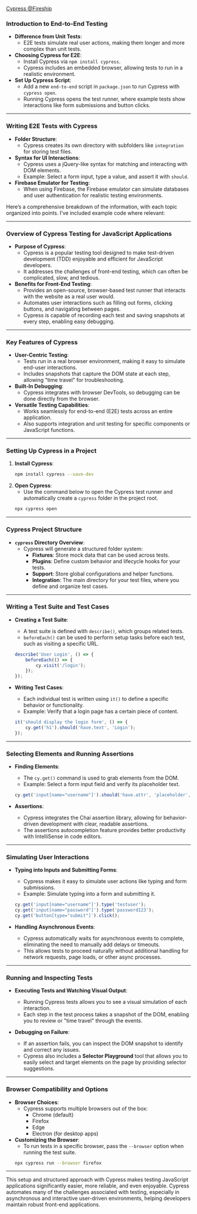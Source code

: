 

[Cypress @Fireship](https://www.youtube.com/watch?v=BQqzfHQkREo)

### Introduction to End-to-End Testing
- **Difference from Unit Tests**:
  - E2E tests simulate real user actions, making them longer and more complex than unit tests.
- **Choosing Cypress for E2E**:
  - Install Cypress via `npm install cypress`.
  - Cypress includes an embedded browser, allowing tests to run in a realistic environment.
- **Set Up Cypress Script**:
  - Add a new `end-to-end` script in `package.json` to run Cypress with `cypress open`.
  - Running Cypress opens the test runner, where example tests show interactions like form submissions and button clicks.

---

### Writing E2E Tests with Cypress
- **Folder Structure**:
  - Cypress creates its own directory with subfolders like `integration` for storing test files.
- **Syntax for UI Interactions**:
  - Cypress uses a jQuery-like syntax for matching and interacting with DOM elements.
  - Example: Select a form input, type a value, and assert it with `should`.
- **Firebase Emulator for Testing**:
  - When using Firebase, the Firebase emulator can simulate databases and user authentication for realistic testing environments.





Here’s a comprehensive breakdown of the information, with each topic organized into points. I’ve included example code where relevant:

---

### Overview of Cypress Testing for JavaScript Applications
- **Purpose of Cypress**:
  - Cypress is a popular testing tool designed to make test-driven development (TDD) enjoyable and efficient for JavaScript developers.
  - It addresses the challenges of front-end testing, which can often be complicated, slow, and tedious.
- **Benefits for Front-End Testing**:
  - Provides an open-source, browser-based test runner that interacts with the website as a real user would.
  - Automates user interactions such as filling out forms, clicking buttons, and navigating between pages.
  - Cypress is capable of recording each test and saving snapshots at every step, enabling easy debugging.

---

### Key Features of Cypress
- **User-Centric Testing**:
  - Tests run in a real browser environment, making it easy to simulate end-user interactions.
  - Includes snapshots that capture the DOM state at each step, allowing "time travel" for troubleshooting.
- **Built-In Debugging**:
  - Cypress integrates with browser DevTools, so debugging can be done directly from the browser.
- **Versatile Testing Capabilities**:
  - Works seamlessly for end-to-end (E2E) tests across an entire application.
  - Also supports integration and unit testing for specific components or JavaScript functions.

---

### Setting Up Cypress in a Project
1. **Install Cypress**:
   ```bash
   npm install cypress --save-dev
   ```
2. **Open Cypress**:
   - Use the command below to open the Cypress test runner and automatically create a `cypress` folder in the project root.
   ```bash
   npx cypress open
   ```

---

### Cypress Project Structure
- **`cypress` Directory Overview**:
  - Cypress will generate a structured folder system:
    - **Fixtures**: Store mock data that can be used across tests.
    - **Plugins**: Define custom behavior and lifecycle hooks for your tests.
    - **Support**: Store global configurations and helper functions.
    - **Integration**: The main directory for your test files, where you define and organize test cases.

---

### Writing a Test Suite and Test Cases
- **Creating a Test Suite**:
  - A test suite is defined with `describe()`, which groups related tests.
  - `beforeEach()` can be used to perform setup tasks before each test, such as visiting a specific URL.
  ```javascript
  describe('User Login', () => {
      beforeEach(() => {
          cy.visit('/login');
      });
  });
  ```

- **Writing Test Cases**:
  - Each individual test is written using `it()` to define a specific behavior or functionality.
  - Example: Verify that a login page has a certain piece of content.
  ```javascript
  it('should display the login form', () => {
      cy.get('h1').should('have.text', 'Login');
  });
  ```

---

### Selecting Elements and Running Assertions
- **Finding Elements**:
  - The `cy.get()` command is used to grab elements from the DOM.
  - Example: Select a form input field and verify its placeholder text.
  ```javascript
  cy.get('input[name="username"]').should('have.attr', 'placeholder', 'Enter your username');
  ```

- **Assertions**:
  - Cypress integrates the Chai assertion library, allowing for behavior-driven development with clear, readable assertions.
  - The assertions autocompletion feature provides better productivity with IntelliSense in code editors.

---

### Simulating User Interactions
- **Typing into Inputs and Submitting Forms**:
  - Cypress makes it easy to simulate user actions like typing and form submissions.
  - Example: Simulate typing into a form and submitting it.
  ```javascript
  cy.get('input[name="username"]').type('testuser');
  cy.get('input[name="password"]').type('password123');
  cy.get('button[type="submit"]').click();
  ```

- **Handling Asynchronous Events**:
  - Cypress automatically waits for asynchronous events to complete, eliminating the need to manually add delays or timeouts.
  - This allows tests to proceed naturally without additional handling for network requests, page loads, or other async processes.

---

### Running and Inspecting Tests
- **Executing Tests and Watching Visual Output**:
  - Running Cypress tests allows you to see a visual simulation of each interaction.
  - Each step in the test process takes a snapshot of the DOM, enabling you to review or "time travel" through the events.
  
- **Debugging on Failure**:
  - If an assertion fails, you can inspect the DOM snapshot to identify and correct any issues.
  - Cypress also includes a **Selector Playground** tool that allows you to easily select and target elements on the page by providing selector suggestions.

---

### Browser Compatibility and Options
- **Browser Choices**:
  - Cypress supports multiple browsers out of the box:
    - Chrome (default)
    - Firefox
    - Edge
    - Electron (for desktop apps)
- **Customizing the Browser**:
  - To run tests in a specific browser, pass the `--browser` option when running the test suite.
  ```bash
  npx cypress run --browser firefox
  ```

---

This setup and structured approach with Cypress makes testing JavaScript applications significantly easier, more reliable, and even enjoyable. Cypress automates many of the challenges associated with testing, especially in asynchronous and interactive user-driven environments, helping developers maintain robust front-end applications.

